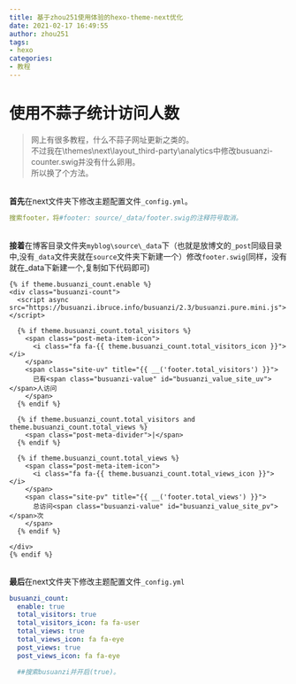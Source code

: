 ```yaml
---
title: 基于zhou251使用体验的hexo-theme-next优化
date: 2021-02-17 16:49:55
author: zhou251
tags: 
- hexo
categories:
- 教程
---
```

# 使用不蒜子统计访问人数
> 网上有很多教程，什么不蒜子网址更新之类的。  
> 不过我在\themes\next\layout_third-party\analytics中修改busuanzi-counter.swig并没有什么卵用。  
> 所以换了个方法。
<!--more-->
<br/>**首先**在next文件夹下修改主题配置文件`_config.yml`。
```yaml
搜索footer，将#footer: source/_data/footer.swig的注释符号取消。
```
<br/>**接着**在博客目录文件夹`myblog\source\_data`下（也就是放博文的`_post`同级目录中,没有`_data`文件夹就在`source`文件夹下新建一个）修改`footer.swig`(同样，没有就在_data下新建一个,复制如下代码即可)

```swig
{% if theme.busuanzi_count.enable %}
<div class="busuanzi-count">
  <script async src="https://busuanzi.ibruce.info/busuanzi/2.3/busuanzi.pure.mini.js"></script>

  {% if theme.busuanzi_count.total_visitors %}
    <span class="post-meta-item-icon">
      <i class="fa fa-{{ theme.busuanzi_count.total_visitors_icon }}"></i>
    </span>
    <span class="site-uv" title="{{ __('footer.total_visitors') }}">
      已有<span class="busuanzi-value" id="busuanzi_value_site_uv"></span>人访问
    </span>
  {% endif %}

  {% if theme.busuanzi_count.total_visitors and theme.busuanzi_count.total_views %}
    <span class="post-meta-divider">|</span>
  {% endif %}

  {% if theme.busuanzi_count.total_views %}
    <span class="post-meta-item-icon">
      <i class="fa fa-{{ theme.busuanzi_count.total_views_icon }}"></i>
    </span>
    <span class="site-pv" title="{{ __('footer.total_views') }}">
      总访问<span class="busuanzi-value" id="busuanzi_value_site_pv"></span>次
    </span>
  {% endif %}
  
</div>
{% endif %}
```
<br/>**最后**在next文件夹下修改主题配置文件`_config.yml`
```yaml
busuanzi_count:
  enable: true
  total_visitors: true
  total_visitors_icon: fa fa-user
  total_views: true
  total_views_icon: fa fa-eye
  post_views: true
  post_views_icon: fa fa-eye

  ##搜索busuanzi并开启(true)。
  ```

